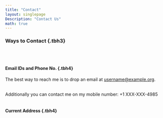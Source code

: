 ```yaml
---
title: "Contact"
layout: singlepage
Description: "Contact Us"
math: true
---
```


### Ways to Contact {.tbh3}

<br/><br/>

#### Email IDs and Phone No. {.tbh4}

The best way to reach me is to drop an email at username@example.org. <br><br>

Additionally you can contact me on my mobile number: +1 XXX-XXX-4985 
<br/><br/>

#### Current Address {.tbh4}
